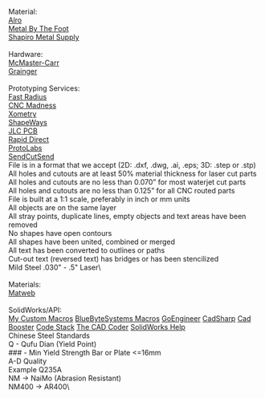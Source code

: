 Material:\
 [Alro](https://www.alro.com/)\
 [Metal By The Foot](https://metalbythefoot.com/)\
 [Shapiro Metal Supply](https://www.shapirosupply.com/)\
\
Hardware:\
  [McMaster-Carr](https://www.mcmaster.com/)\
  [Grainger](https://www.grainger.com/)\
 \
Prototyping Services:\
  [Fast Radius](https://fastradius.com/pro/)\
  [CNC Madness](https://cncmadness.com/)\
  [Xometry](https://www.xometry.com/)\
  [ShapeWays](https://www.shapeways.com/)\
  [JLC PCB](https://jlc3dp.com/)\
  [Rapid Direct](https://www.rapiddirect.com/)\
  [ProtoLabs](https://www.protolabs.com/)\
  [SendCutSend](https://sendcutsend.com/)\
    File is in a format that we accept (2D: .dxf, .dwg, .ai, .eps; 3D: .step or .stp)\
    All holes and cutouts are at least 50% material thickness for laser cut parts\
    All holes and cutouts are no less than 0.070” for most waterjet cut parts\
    All holes and cutouts are no less than 0.125” for all CNC routed parts\
    File is built at a 1:1 scale, preferably in inch or mm units\
    All objects are on the same layer\
    All stray points, duplicate lines, empty objects and text areas have been removed\
    No shapes have open contours\
    All shapes have been united, combined or merged\
    All text has been converted to outlines or paths\
    Cut-out text (reversed text) has bridges or has been stencilized\
    Mild Steel .030" - .5" Laser\   
\
Materials:\
 [Matweb](https://matweb.com/)\
\
SolidWorks/API:\
 [My Custom Macros](https://github.com/Collin-Brock/SolidWorks-Macros)
  [BlueByteSystems Macros](https://github.com/BlueByteSystemsInc/SOLIDWORKSVBAMacros)
  [GoEngineer](https://www.goengineer.com/)
  [CadSharp](https://www.cadsharp.com/)
  [Cad Booster](https://cadbooster.com/)
  [Code Stack](https://www.codestack.net/solidworks-api/)
  [The CAD Coder](https://thecadcoder.com/)
  [SolidWorks Help](https://help.solidworks.com/2024/English/api/sldworksapiprogguide/Welcome.htm?verRedirect=1)
\
Chinese Steel Standards\
    Q - Qufu Dian (Yield Point)\
      ### - Min Yield Strength Bar or Plate <=16mm\
      A-D Quality\
      Example Q235A\
    NM -> NaiMo (Abrasion Resistant)\
      NM400 -> AR400\

